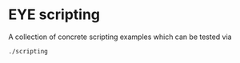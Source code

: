 # EYE scripting

A collection of concrete scripting examples which can be tested via
```
./scripting
```
